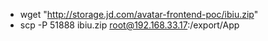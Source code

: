 - wget "http://storage.jd.com/avatar-frontend-poc/ibiu.zip"
- scp -P 51888 ibiu.zip root@192.168.33.17:/export/App